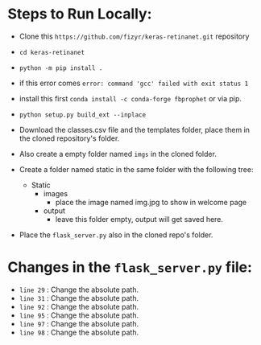 # Steps to Run Locally:

- Clone this `https://github.com/fizyr/keras-retinanet.git` repository
- `cd keras-retinanet`
- `python -m pip install .`
- if this error  comes `error: command 'gcc' failed with exit status 1`
- install this first `conda install -c conda-forge fbprophet` or via pip.
- `python setup.py build_ext --inplace`
- Download the classes.csv file and the templates folder, place them in the cloned repository's folder.
- Also create a empty folder named `imgs` in the cloned folder.
- Create a folder named static in the same folder with the following tree:
    * Static
        * images
            * place the image named img.jpg to show in welcome page
        * output
            * leave this folder empty, output will get saved here.

- Place the `flask_server.py` also in the cloned repo's folder.




# Changes in the `flask_server.py` file:
- `line 29` : Change the absolute path.
- `line 31` : Change the absolute path.
- `line 92` : Change the absolute path.
- `line 95` : Change the absolute path.
- `line 97` : Change the absolute path.
- `line 98` : Change the absolute path.
